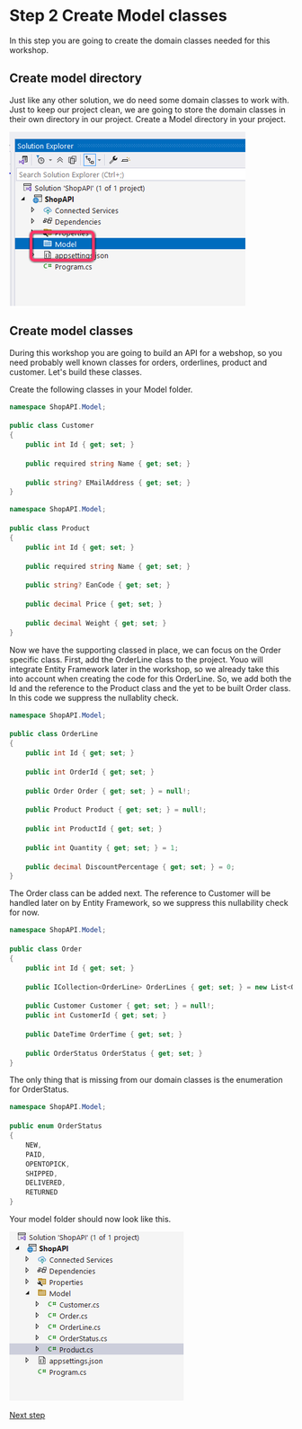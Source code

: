# Step 2 Create Model classes
In this step you are going to create the domain classes needed for this workshop.

## Create model directory

Just like any other solution, we do need some domain classes to work with. Just to keep our project clean, we are going to store the domain classes in their own directory in our project. Create a Model directory in your project.

![Model directory](./images/Model%20folder.png)


## Create model classes

During this workshop you are going to build an API for a webshop, so you need probably well known classes for orders, orderlines, product and customer. Let's build these classes.

Create the following classes in your Model folder.

```csharp
namespace ShopAPI.Model;

public class Customer
{
    public int Id { get; set; }

    public required string Name { get; set; }

    public string? EMailAddress { get; set; }
}
```

```csharp
namespace ShopAPI.Model;

public class Product
{
    public int Id { get; set; }

    public required string Name { get; set; }

    public string? EanCode { get; set; }

    public decimal Price { get; set; }

    public decimal Weight { get; set; }
}
```

Now we have the supporting classed in place, we can focus on the Order specific class. First, add the OrderLine class to the project. Youo will integrate Entity Framework later in the workshop, so we already take this into account when creating the code for this OrderLine. So, we add both the Id and the reference to the Product class and the yet to be built Order class. In this code we suppress the nullablity check. 

```csharp
namespace ShopAPI.Model;

public class OrderLine
{
    public int Id { get; set; }

    public int OrderId { get; set; }

    public Order Order { get; set; } = null!;

    public Product Product { get; set; } = null!;

    public int ProductId { get; set; }

    public int Quantity { get; set; } = 1;

    public decimal DiscountPercentage { get; set; } = 0;
}
```

The Order class can be added next. The reference to Customer will be handled later on by Entity Framework, so we suppress this nullability check for now. 

```csharp
namespace ShopAPI.Model;

public class Order
{
    public int Id { get; set; }

    public ICollection<OrderLine> OrderLines { get; set; } = new List<OrderLine>(); 

    public Customer Customer { get; set; } = null!;
    public int CustomerId { get; set; }

    public DateTime OrderTime { get; set; }

    public OrderStatus OrderStatus { get; set; }
}
```

The only thing that is missing from our domain classes is the enumeration for OrderStatus. 

```csharp
namespace ShopAPI.Model;

public enum OrderStatus
{
    NEW,
    PAID,
    OPENTOPICK,
    SHIPPED,
    DELIVERED,
    RETURNED
}
```

Your model folder should now look like this.

 ![Models folder with models added](./images/Models%20code.png)

[Next step](./Step3.md)